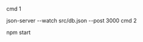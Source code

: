 cmd 1
<!-- start json server -->
json-server --watch src/db.json --post 3000
cmd 2

<!-- Run code on browser -->
npm start
